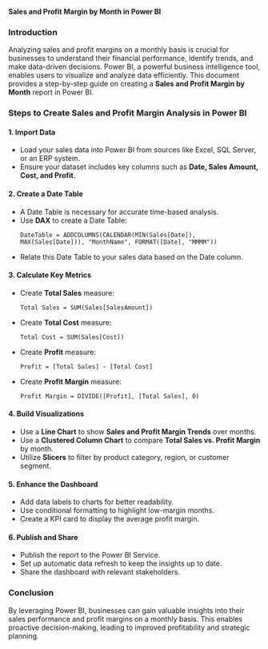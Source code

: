 **Sales and Profit Margin by Month in Power BI**

### Introduction
Analyzing sales and profit margins on a monthly basis is crucial for businesses to understand their financial performance, identify trends, and make data-driven decisions. Power BI, a powerful business intelligence tool, enables users to visualize and analyze data efficiently. This document provides a step-by-step guide on creating a **Sales and Profit Margin by Month** report in Power BI.

### Steps to Create Sales and Profit Margin Analysis in Power BI

#### 1. **Import Data**
   - Load your sales data into Power BI from sources like Excel, SQL Server, or an ERP system.
   - Ensure your dataset includes key columns such as **Date, Sales Amount, Cost, and Profit**.

#### 2. **Create a Date Table**
   - A Date Table is necessary for accurate time-based analysis.
   - Use **DAX** to create a Date Table:
     ```DAX
     DateTable = ADDCOLUMNS(CALENDAR(MIN(Sales[Date]), MAX(Sales[Date])), "MonthName", FORMAT([Date], "MMMM"))
     ```
   - Relate this Date Table to your sales data based on the Date column.

#### 3. **Calculate Key Metrics**
   - Create **Total Sales** measure:
     ```DAX
     Total Sales = SUM(Sales[SalesAmount])
     ```
   - Create **Total Cost** measure:
     ```DAX
     Total Cost = SUM(Sales[Cost])
     ```
   - Create **Profit** measure:
     ```DAX
     Profit = [Total Sales] - [Total Cost]
     ```
   - Create **Profit Margin** measure:
     ```DAX
     Profit Margin = DIVIDE([Profit], [Total Sales], 0)
     ```

#### 4. **Build Visualizations**
   - Use a **Line Chart** to show **Sales and Profit Margin Trends** over months.
   - Use a **Clustered Column Chart** to compare **Total Sales vs. Profit Margin** by month.
   - Utilize **Slicers** to filter by product category, region, or customer segment.

#### 5. **Enhance the Dashboard**
   - Add data labels to charts for better readability.
   - Use conditional formatting to highlight low-margin months.
   - Create a KPI card to display the average profit margin.

#### 6. **Publish and Share**
   - Publish the report to the Power BI Service.
   - Set up automatic data refresh to keep the insights up to date.
   - Share the dashboard with relevant stakeholders.

### Conclusion
By leveraging Power BI, businesses can gain valuable insights into their sales performance and profit margins on a monthly basis. This enables proactive decision-making, leading to improved profitability and strategic planning.


